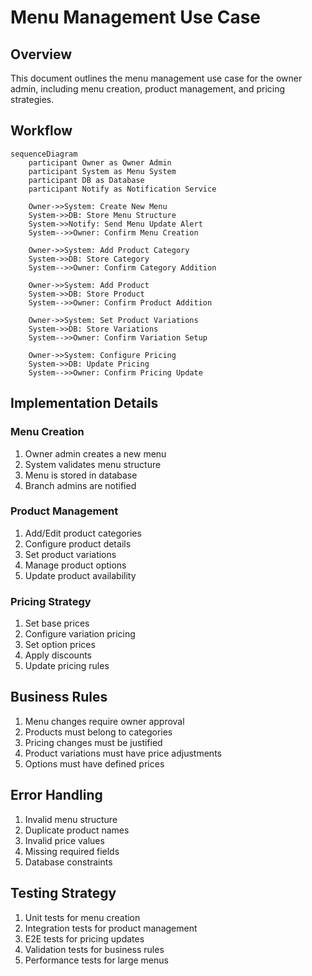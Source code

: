 # Menu Management Use Case

## Overview
This document outlines the menu management use case for the owner admin, including menu creation, product management, and pricing strategies.

## Workflow

```mermaid
sequenceDiagram
    participant Owner as Owner Admin
    participant System as Menu System
    participant DB as Database
    participant Notify as Notification Service

    Owner->>System: Create New Menu
    System->>DB: Store Menu Structure
    System->>Notify: Send Menu Update Alert
    System-->>Owner: Confirm Menu Creation

    Owner->>System: Add Product Category
    System->>DB: Store Category
    System-->>Owner: Confirm Category Addition

    Owner->>System: Add Product
    System->>DB: Store Product
    System-->>Owner: Confirm Product Addition

    Owner->>System: Set Product Variations
    System->>DB: Store Variations
    System-->>Owner: Confirm Variation Setup

    Owner->>System: Configure Pricing
    System->>DB: Update Pricing
    System-->>Owner: Confirm Pricing Update
```

## Implementation Details

### Menu Creation
1. Owner admin creates a new menu
2. System validates menu structure
3. Menu is stored in database
4. Branch admins are notified

### Product Management
1. Add/Edit product categories
2. Configure product details
3. Set product variations
4. Manage product options
5. Update product availability

### Pricing Strategy
1. Set base prices
2. Configure variation pricing
3. Set option prices
4. Apply discounts
5. Update pricing rules

## Business Rules
1. Menu changes require owner approval
2. Products must belong to categories
3. Pricing changes must be justified
4. Product variations must have price adjustments
5. Options must have defined prices

## Error Handling
1. Invalid menu structure
2. Duplicate product names
3. Invalid price values
4. Missing required fields
5. Database constraints

## Testing Strategy
1. Unit tests for menu creation
2. Integration tests for product management
3. E2E tests for pricing updates
4. Validation tests for business rules
5. Performance tests for large menus 